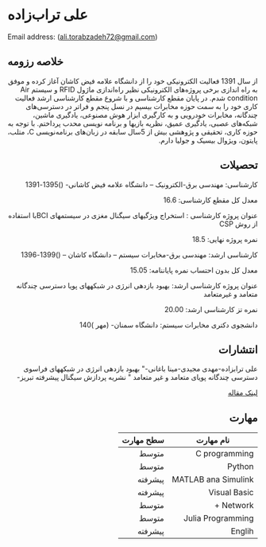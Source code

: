 # علی تراب‌زاده                   
Email address: (ali.torabzadeh72@gmail.com)



## خلاصه رزومه

<div   dir="rtl">
از سال  1391 فعالیت الکترونیکی خود را از دانشگاه علامه فیض کاشان آغاز کرده و موفق به راه اندازی برخی پروژه‌های الکترونیکی نظیر راه‌اندازی ماژول  RFID و سیستم Air condition شدم. در پایان مقطع کارشناسی و با شروع مقطع کارشناسی ارشد فعالیت کاری خود را به سمت حوزه مخابرات بیسیم در نسل پنجم و فراتر در دسترسی‌های چندگانه، مخابرات
خودرویی و به کارگیری ابزار هوش مصنوعی، یادگیری ماشین، شبکه‌های عصبی، یادگیری عمیق، نظریه بازیها و برنامه نویسی محدب پرداختم. با توجه به حوزه کاری، تحقیقی و پژوهشی بیش از  5سال سابقه  در زبان‌های برنامه‌نویسی C، متلب، پایتون، ویژوال بیسیک و جولیا دارم.
<div>




## تحصیلات

<div  dir="rtl">
  
  کارشناسی: مهندسی برق-الکترونیک – دانشگاه علامه فیض کاشانی- ()1395-1391

  معدل کل مقطع کارشناسی: 16.6

  عنوان پروژه کارشناسی : استخراج ویژگیهای سیگنال مغزی در سیستمهای  BCIبا استفاده از روش CSP

  نمره پروژه نهایی: 18.5

  کارشناسی ارشد: مهندسی برق-مخابرات سیستم – دانشگاه کاشان – ()1399-1396

  معدل کل بدون احتساب نمره پایاننامه: 15.05

  عنوان پروژه کارشناسی ارشد: بهبود بازدهی انرژی در شبکههای پویا دسترسی چندگانه متعامد و غیرمتعامد

  نمره تز کارشناسی ارشد: 20.00

  دانشجوی دکتری مخابرات سیستم: دانشگاه سمنان- (مهر )140

  <div>
 
 
 
 ## انتشارات
    
<div  dir="rtl">
علی ترابزاده-مهدی مجیدی-مینا باغانی-" بهبود بازدهی انرژی در شبکههای فراسوی دسترسی چندگانه پویای متعامد و غیر متعامد " نشریه
پردازش سیگنال پیشرفته تبریز- 
  
  [لینک مقاله](https://jasp.tabrizu.ac.ir/article_13292.html?lang=en)
<div>
  
## مهارت
  
 |نام مهارت|سطح مهارت|
 |---------|-----------|
 |C programming| متوسط|
 |Python| متوسط|
 |MATLAB ana Simulink|پیشرفته|
 |Visual Basic| پیشرفته|
 |Network +| متوسط|
 |Julia Programming|متوسط|
 |Englih|پیشرفته|
